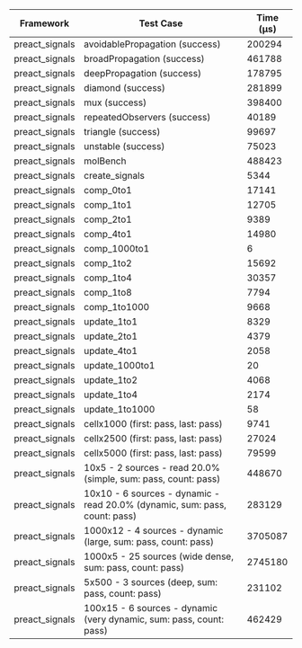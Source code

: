 | Framework | Test Case | Time (μs) |
| --- | --- | --- |
| preact_signals | avoidablePropagation (success) | 200294 |
| preact_signals | broadPropagation (success) | 461788 |
| preact_signals | deepPropagation (success) | 178795 |
| preact_signals | diamond (success) | 281899 |
| preact_signals | mux (success) | 398400 |
| preact_signals | repeatedObservers (success) | 40189 |
| preact_signals | triangle (success) | 99697 |
| preact_signals | unstable (success) | 75023 |
| preact_signals | molBench | 488423 |
| preact_signals | create_signals | 5344 |
| preact_signals | comp_0to1 | 17141 |
| preact_signals | comp_1to1 | 12705 |
| preact_signals | comp_2to1 | 9389 |
| preact_signals | comp_4to1 | 14980 |
| preact_signals | comp_1000to1 | 6 |
| preact_signals | comp_1to2 | 15692 |
| preact_signals | comp_1to4 | 30357 |
| preact_signals | comp_1to8 | 7794 |
| preact_signals | comp_1to1000 | 9668 |
| preact_signals | update_1to1 | 8329 |
| preact_signals | update_2to1 | 4379 |
| preact_signals | update_4to1 | 2058 |
| preact_signals | update_1000to1 | 20 |
| preact_signals | update_1to2 | 4068 |
| preact_signals | update_1to4 | 2174 |
| preact_signals | update_1to1000 | 58 |
| preact_signals | cellx1000 (first: pass, last: pass) | 9741 |
| preact_signals | cellx2500 (first: pass, last: pass) | 27024 |
| preact_signals | cellx5000 (first: pass, last: pass) | 79599 |
| preact_signals | 10x5 - 2 sources - read 20.0% (simple, sum: pass, count: pass) | 448670 |
| preact_signals | 10x10 - 6 sources - dynamic - read 20.0% (dynamic, sum: pass, count: pass) | 283129 |
| preact_signals | 1000x12 - 4 sources - dynamic (large, sum: pass, count: pass) | 3705087 |
| preact_signals | 1000x5 - 25 sources (wide dense, sum: pass, count: pass) | 2745180 |
| preact_signals | 5x500 - 3 sources (deep, sum: pass, count: pass) | 231102 |
| preact_signals | 100x15 - 6 sources - dynamic (very dynamic, sum: pass, count: pass) | 462429 |
